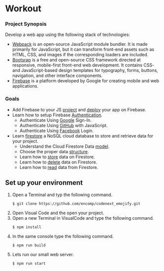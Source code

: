 # Workout

### Project Synopsis
Develop a web app using the following stack of technologies:
* [Webpack](https://webpack.js.org/) is an open-source JavaScript module bundler. It is made primarily for JavaScript, but it can transform front-end assets such as HTML, CSS, and images if the corresponding loaders are included. 
* [Bootsrap](https://getbootstrap.com/) is a free and open-source CSS framework directed at responsive, mobile-first front-end web development. It contains CSS- and JavaScript-based design templates for typography, forms, buttons, navigation, and other interface components.
* [Firebase](https://firebase.google.com/docs/web/setup) is a platform developed by Google for creating mobile and web applications.

### Goals
* Add Firebase to your JS [project](https://firebase.google.com/docs/web/setup) and [deploy](https://firebase.google.com/docs/hosting) your app on Firebase.
* Learn how to setup Firebase [Authentication](https://firebase.google.com/docs/auth). 
  * Authenticate Using [Google](https://firebase.google.com/docs/auth/web/google-signin) Sign-In.
  * Authenticate Using [GitHub](https://firebase.google.com/docs/auth/web/github-auth) with JavaScript.
  * Authenticate Using [Facebook](https://firebase.google.com/docs/auth/web/facebook-login) Login.
* Learn [firestore](https://firebase.google.com/docs/firestore) a NoSQL cloud database to store and retrieve data for your project.
  * Understand the Cloud Firestore Data [model](https://firebase.google.com/docs/firestore/data-model).
  * Choose the proper data [structure](https://firebase.google.com/docs/firestore/manage-data/structure-data).
  * Learn how to [store](https://firebase.google.com/docs/firestore/manage-data/add-data) data on Firestore.
  * Learn how to [delete](https://firebase.google.com/docs/firestore/manage-data/delete-data) data on Firestore.
  * Learn how to [read](https://firebase.google.com/docs/firestore/query-data/get-data) data from Firestore.

## Set up your environment

1. Open a Terminal and typ the following command.
   ```console 
   $ git clone https://github.com/encomp/codenext_emojify.git
   ```
2. Open Visual Code and the open your project.
3. Open a new Terminal in VisualCode and type the following command.
   ```console
   $ npm install 
   ```
4. In the same console type the following command.
   ```console
   $ npm run build
   ```
5. Lets run our small web server.
   ```console
   $ npm run start
   ```

   